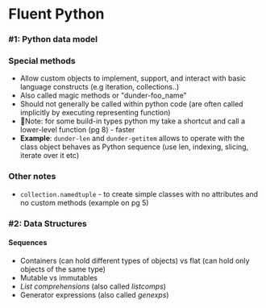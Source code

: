 # Fluent Python

### \#1: Python data model

### Special methods

* Allow custom objects to implement, support, and interact with basic language constructs \(e.g iteration, collections..\) 
* Also called magic methods or "dunder-foo\_name"
* Should not generally be called within python code \(are often called implicitly by executing representing  function\) 
* 🤔Note: for some build-in types python my take a shortcut and call a lower-level function \(pg 8\) - faster 
* **Example**: `dunder-len` and `dunder-getitem` allows to operate with the class object behaves as Python sequence \(use len, indexing, slicing,  iterate over it etc\)

### Other notes

*  `collection.namedtuple`  - to create simple classes with no attributes and no custom methods \(example on pg 5\)

### \#2: Data Structures 

#### Sequences 

* Containers \(can hold different types of objects\) vs flat \(can hold only objects of the same type\) 
* Mutable vs immutables 
* _List comprehensions_ \(also called _listcomps_\)
* Generator expressions \(also called _genexps_\)





